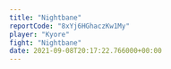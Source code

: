 ```yaml
---
title: "Nightbane"
reportCode: "8xYj6HGhaczKw1My"
player: "Kyore"
fight: "Nightbane"
date: 2021-09-08T20:17:22.766000+00:00
---
```

